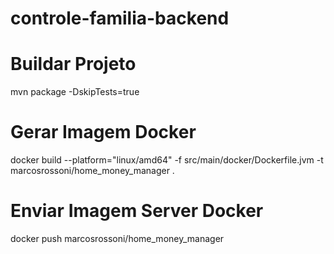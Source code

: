 # controle-familia-backend

# Buildar Projeto
mvn package -DskipTests=true

# Gerar Imagem Docker
docker build --platform="linux/amd64" -f src/main/docker/Dockerfile.jvm -t marcosrossoni/home_money_manager .

# Enviar Imagem Server Docker
docker push marcosrossoni/home_money_manager